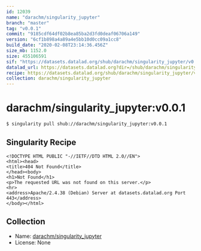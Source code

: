 ```yaml
---
id: 12039
name: "darachm/singularity_jupyter"
branch: "master"
tag: "v0.0.1"
commit: "9185cdf64df02b8ea85ba2d3fd0deaf06706a149"
version: "6cf1b898a4a89a4e5bb10d0cc09a1cc8"
build_date: "2020-02-08T23:14:36.456Z"
size_mb: 1152.0
size: 455106591
sif: "https://datasets.datalad.org/shub/darachm/singularity_jupyter/v0.0.1/2020-02-08-9185cdf6-6cf1b898/6cf1b898a4a89a4e5bb10d0cc09a1cc8.sif"
datalad_url: https://datasets.datalad.org?dir=/shub/darachm/singularity_jupyter/v0.0.1/2020-02-08-9185cdf6-6cf1b898/
recipe: https://datasets.datalad.org/shub/darachm/singularity_jupyter/v0.0.1/2020-02-08-9185cdf6-6cf1b898/Singularity
collection: darachm/singularity_jupyter
---
```


# darachm/singularity_jupyter:v0.0.1

```bash
$ singularity pull shub://darachm/singularity_jupyter:v0.0.1
```

## Singularity Recipe

```singularity
<!DOCTYPE HTML PUBLIC "-//IETF//DTD HTML 2.0//EN">
<html><head>
<title>404 Not Found</title>
</head><body>
<h1>Not Found</h1>
<p>The requested URL was not found on this server.</p>
<hr>
<address>Apache/2.4.38 (Debian) Server at datasets.datalad.org Port 443</address>
</body></html>
```

## Collection

 - Name: [darachm/singularity_jupyter](https://github.com/darachm/singularity_jupyter)
 - License: None

